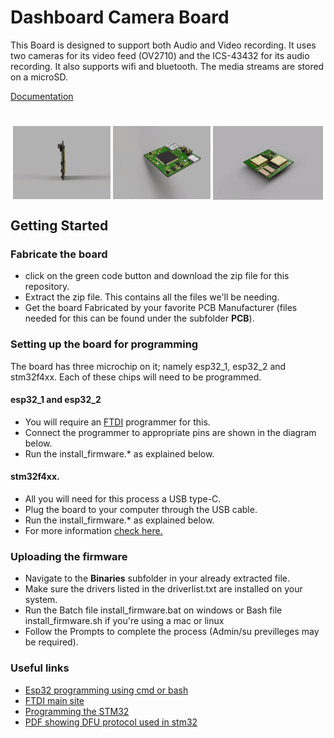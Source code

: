 # Dashboard Camera Board
This Board is designed to support both Audio and Video recording. It uses two cameras for its video feed (OV2710)  and the ICS-43432 for its audio recording. It also supports wifi and bluetooth. The media streams are stored on a microSD.

[Documentation](https://docs.google.com/document/d/1LtWO_IcNbJ7sfWBFgHGUc6nKqhitYqpvLzOcLqV0Ibc/edit?usp=sharing)

#
<div class="row" align=center ><img src="https://github.com/IamNator/Dash_cam/blob/master/Media/dash_cam_rotate.gif" width=31% align=center all="Dash cam 360 view">
<img src="https://github.com/IamNator/Dash_cam/blob/master/Media/dash-cam-flip-diagonally.gif" width=31% align=center all="Dash cam 360 view"> <img src="https://github.com/IamNator/Dash_cam/blob/master/Media/dash-cam-top-rotates.gif" width=35% align=center all="Dash cam 360 view">
</div>

## Getting Started

### Fabricate the board
* click on the green code button and download the zip file for this repository.
* Extract the zip file. This contains all the files we'll be needing.
* Get the board Fabricated by your favorite PCB Manufacturer (files needed for this can be found under the subfolder <b>PCB</b>).

### Setting up the board for programming
The board has three microchip on it; namely esp32_1, esp32_2 and stm32f4xx. Each of these chips will need to be programmed.

####  esp32_1 and esp32_2
* You will require an <a href="https://learn.adafruit.com/ftdi-friend/overview">FTDI</a> programmer for this.
* Connect the programmer to appropriate pins are shown in the diagram below.
* Run the install_firmware.* as explained below.

####  stm32f4xx.
* All you will need for this process a USB type-C.
* Plug the board to your computer through the USB cable. 
* Run the install_firmware.* as explained below.
* For more information <a href="http://www.emcu.eu/how-to-program-the-stm32/#JTAG%E2%80%93SWDconnector">check here.</a> 

### Uploading the firmware
* Navigate to the <b>Binaries</b> subfolder in your already extracted file.
* Make sure the drivers listed in the driverlist.txt are installed on your system.
* Run the Batch file install_firmware.bat on windows or Bash file install_firmware.sh if you're using a mac or linux
* Follow the Prompts to complete the process (Admin/su previlleges may be required).


### Useful links 
* <a href="https://docs.espressif.com/projects/esp-idf/en/latest/esp32/get-started/index.html#introduction">Esp32 programming using cmd or bash</a>
* <a href="https://www.ftdichip.com/Drivers/VCP.htm">FTDI main site</a>
* <a href="http://www.emcu.eu/how-to-program-the-stm32/"> Programming the STM32 </a>
* <a href="https://www.st.com/resource/en/application_note/cd00264379-usb-dfu-protocol-used-in-the-stm32-bootloader-stmicroelectronics.pdf" > PDF showing DFU protocol used in stm32 </a>
